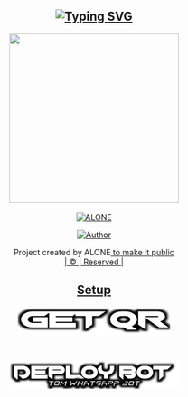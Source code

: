 <div align="center">

## [![Typing SVG](https://readme-typing-svg.herokuapp.com?font=Rockstar-ExtraBold&color=FF0000&lines=ʜᴇy+ᴡᴇʟᴄᴏᴍᴇ+ᴛᴏ+ᴛᴏᴍ+ᴡʜᴀᴛꜱᴀᴩᴩ+ʙᴏᴛ;ᴄʀᴇᴀᴛᴇᴅ+ʙy+ᴀʟᴏɴᴇꜱᴇʀ+ᴀɴᴅ+ᴛᴏᴍ)](https://git.io/typing-svg)

 </a>
</p>
<div align="center">
  <img border-radius: 15px src="https://i.imgur.com/k05oyeF.jpg" width="300" height="300"/>
  <p align="center">
<a href="#"><img title="ALONE" src="https://img.shields.io/badge/ALONE-red?colorA=%23ff0000&colorB=%23017e40&style=for-the-badge"></a>
</p>
  <p align="center">
<a href="https://github.com/Alone-Sir"><img title="Author" src="https://img.shields.io/badge/Author-Alone-Sir/TOM?color=blue&style=for-the-badge&logo=whatsapp"></a>
</p>
</div>
<p align="center">
Project created by  ALONE<a href="https://github.com/Alone-Sir"TOM</a> to make it public
    <br>
       | © |
        Reserved |
    <br> 
</p>

## Setup
<div align="center">

  
<a href="https://replit.com/@Alone-Sir/TOM-QR-2/"><img align="center" src="https://github.com/Alone-Sir/media/blob/master/image/qr.png" alt="Scan QR" height="50" width="270" /></a>
<br>
<div>
<br>
  
<a href="https://heroku.com/deploy?template=https://github.com/Alone-Sir/TOM-V1" target="blank"><img align="center" src="https://github.com/Alone-Sir/media/blob/master/image/DEPLOY.png" alt="Deploy bot" height="50" width="300" /></a>
  <div>
 <br>
